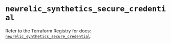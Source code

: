 # `newrelic_synthetics_secure_credential`

Refer to the Terraform Registry for docs: [`newrelic_synthetics_secure_credential`](https://registry.terraform.io/providers/newrelic/newrelic/3.57.1/docs/resources/synthetics_secure_credential).
